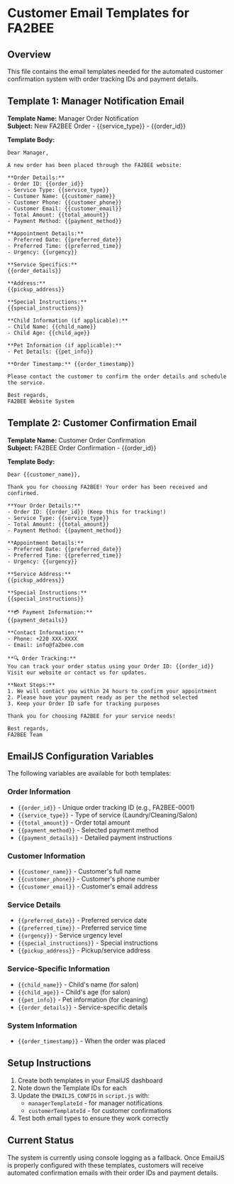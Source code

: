 # Customer Email Templates for FA2BEE

## Overview
This file contains the email templates needed for the automated customer confirmation system with order tracking IDs and payment details.

## Template 1: Manager Notification Email

**Template Name:** Manager Order Notification  
**Subject:** New FA2BEE Order - {{service_type}} - {{order_id}}

**Template Body:**
```
Dear Manager,

A new order has been placed through the FA2BEE website:

**Order Details:**
- Order ID: {{order_id}}
- Service Type: {{service_type}}
- Customer Name: {{customer_name}}
- Customer Phone: {{customer_phone}}
- Customer Email: {{customer_email}}
- Total Amount: {{total_amount}}
- Payment Method: {{payment_method}}

**Appointment Details:**
- Preferred Date: {{preferred_date}}
- Preferred Time: {{preferred_time}}
- Urgency: {{urgency}}

**Service Specifics:**
{{order_details}}

**Address:**
{{pickup_address}}

**Special Instructions:**
{{special_instructions}}

**Child Information (if applicable):**
- Child Name: {{child_name}}
- Child Age: {{child_age}}

**Pet Information (if applicable):**
- Pet Details: {{pet_info}}

**Order Timestamp:** {{order_timestamp}}

Please contact the customer to confirm the order details and schedule the service.

Best regards,
FA2BEE Website System
```

## Template 2: Customer Confirmation Email

**Template Name:** Customer Order Confirmation  
**Subject:** FA2BEE Order Confirmation - {{order_id}}

**Template Body:**
```
Dear {{customer_name}},

Thank you for choosing FA2BEE! Your order has been received and confirmed.

**Your Order Details:**
- Order ID: {{order_id}} (Keep this for tracking!)
- Service Type: {{service_type}}
- Total Amount: {{total_amount}}
- Payment Method: {{payment_method}}

**Appointment Details:**
- Preferred Date: {{preferred_date}}
- Preferred Time: {{preferred_time}}
- Urgency: {{urgency}}

**Service Address:**
{{pickup_address}}

**Special Instructions:**
{{special_instructions}}

**💳 Payment Information:**
{{payment_details}}

**Contact Information:**
- Phone: +220 XXX-XXXX
- Email: info@fa2bee.com

**🔍 Order Tracking:**
You can track your order status using your Order ID: {{order_id}}
Visit our website or contact us for updates.

**Next Steps:**
1. We will contact you within 24 hours to confirm your appointment
2. Please have your payment ready as per the method selected
3. Keep your Order ID safe for tracking purposes

Thank you for choosing FA2BEE for your service needs!

Best regards,
FA2BEE Team
```

## EmailJS Configuration Variables

The following variables are available for both templates:

### Order Information
- `{{order_id}}` - Unique order tracking ID (e.g., FA2BEE-0001)
- `{{service_type}}` - Type of service (Laundry/Cleaning/Salon)
- `{{total_amount}}` - Order total amount
- `{{payment_method}}` - Selected payment method
- `{{payment_details}}` - Detailed payment instructions

### Customer Information
- `{{customer_name}}` - Customer's full name
- `{{customer_phone}}` - Customer's phone number
- `{{customer_email}}` - Customer's email address

### Service Details
- `{{preferred_date}}` - Preferred service date
- `{{preferred_time}}` - Preferred service time
- `{{urgency}}` - Service urgency level
- `{{special_instructions}}` - Special instructions
- `{{pickup_address}}` - Pickup/service address

### Service-Specific Information
- `{{child_name}}` - Child's name (for salon)
- `{{child_age}}` - Child's age (for salon)
- `{{pet_info}}` - Pet information (for cleaning)
- `{{order_details}}` - Service-specific details

### System Information
- `{{order_timestamp}}` - When the order was placed

## Setup Instructions

1. Create both templates in your EmailJS dashboard
2. Note down the Template IDs for each
3. Update the `EMAILJS_CONFIG` in `script.js` with:
   - `managerTemplateId` - for manager notifications
   - `customerTemplateId` - for customer confirmations
4. Test both email types to ensure they work correctly

## Current Status

The system is currently using console logging as a fallback. Once EmailJS is properly configured with these templates, customers will receive automated confirmation emails with their order IDs and payment details.



